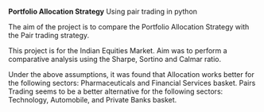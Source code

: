 **Portfolio Allocation Strategy**
Using pair trading in python 


The aim of the project is to compare the Portfolio Allocation Strategy with the Pair trading strategy.

This project is for the Indian Equities Market. Aim was to perform a comparative analysis using the Sharpe, Sortino and Calmar ratio.

Under the above assumptions, it was found that Allocation works better for the following sectors: Pharmaceuticals and Financial Services basket.
Pairs Trading seems to be a better alternative for the following sectors: Technology, Automobile, and Private Banks basket.

